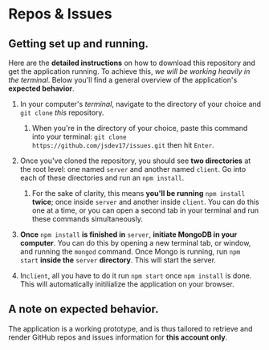 # Repos & Issues

## Getting set up and running.
Here are the __detailed instructions__ on how to download this 
repository and get the application running. To achieve this, _we will be working heavily in the terminal_. Below you'll find a general overview of the application's __expected behavior__.

1. In your computer's _terminal_, navigate to the directory of your choice and `git clone` _this_ repository.
    1. When you're in the directory of your choice, paste this command into your terminal: `git clone https://github.com/jsdev17/issues.git` then hit `Enter`.

1. Once you've cloned the repository, you should see __two directories__ at the root level: one named `server` and another named `client`. Go into each of these directories and run an `npm install`.
    1. For the sake of clarity, this means __you'll be running__ `npm install` __twice__; once inside `server` and another inside `client`. You can do this one at a time, or you can open a second tab in your terminal and run these commands simultaneously.

1. __Once__ `npm install` __is finished in__ `server`, __initiate MongoDB in your computer__. You can do this by opening a new terminal tab, or window, and running the `mongod` command. Once Mongo is running, run `npm start` __inside the__ `server` __directory__. This will start the server.
1. In`client`, all you have to do it run `npm start` once `npm install` is done. This will automatically initilialize the application on your browser.

## A note on expected behavior.
The application is a working prototype, and is thus tailored to retrieve and render
GitHub repos and issues information for __this account only__. 